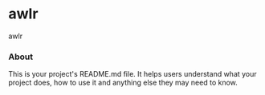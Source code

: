 awlr
====

awlr

### About

This is your project's README.md file. It helps users understand what your
project does, how to use it and anything else they may need to know.

